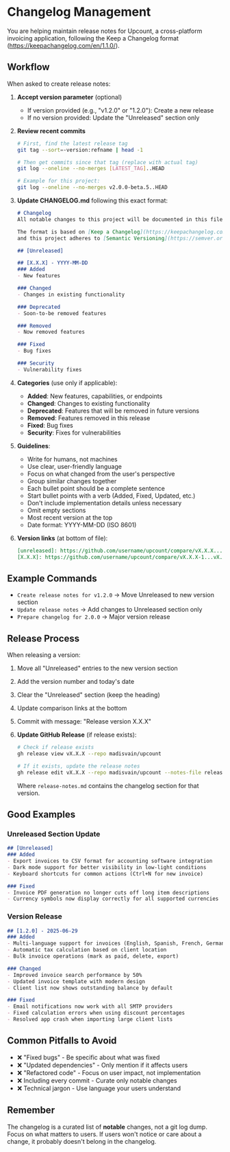 # Changelog Management

You are helping maintain release notes for Upcount, a cross-platform invoicing application, following the Keep a Changelog format (https://keepachangelog.com/en/1.1.0/).

## Workflow

When asked to create release notes:

1. **Accept version parameter** (optional)
   - If version provided (e.g., "v1.2.0" or "1.2.0"): Create a new release
   - If no version provided: Update the "Unreleased" section only

2. **Review recent commits**
   ```bash
   # First, find the latest release tag
   git tag --sort=-version:refname | head -1
   
   # Then get commits since that tag (replace with actual tag)
   git log --oneline --no-merges [LATEST_TAG]..HEAD
   
   # Example for this project:
   git log --oneline --no-merges v2.0.0-beta.5..HEAD
   ```

3. **Update CHANGELOG.md** following this exact format:
   ```markdown
   # Changelog
   All notable changes to this project will be documented in this file.

   The format is based on [Keep a Changelog](https://keepachangelog.com/en/1.1.0/),
   and this project adheres to [Semantic Versioning](https://semver.org/spec/v2.0.0.html).

   ## [Unreleased]

   ## [X.X.X] - YYYY-MM-DD
   ### Added
   - New features

   ### Changed
   - Changes in existing functionality

   ### Deprecated
   - Soon-to-be removed features

   ### Removed
   - Now removed features

   ### Fixed
   - Bug fixes

   ### Security
   - Vulnerability fixes
   ```

4. **Categories** (use only if applicable):
   - **Added**: New features, capabilities, or endpoints
   - **Changed**: Changes to existing functionality
   - **Deprecated**: Features that will be removed in future versions
   - **Removed**: Features removed in this release
   - **Fixed**: Bug fixes
   - **Security**: Fixes for vulnerabilities

5. **Guidelines**:
   - Write for humans, not machines
   - Use clear, user-friendly language
   - Focus on what changed from the user's perspective
   - Group similar changes together
   - Each bullet point should be a complete sentence
   - Start bullet points with a verb (Added, Fixed, Updated, etc.)
   - Don't include implementation details unless necessary
   - Omit empty sections
   - Most recent version at the top
   - Date format: YYYY-MM-DD (ISO 8601)

6. **Version links** (at bottom of file):
   ```markdown
   [unreleased]: https://github.com/username/upcount/compare/vX.X.X...HEAD
   [X.X.X]: https://github.com/username/upcount/compare/vX.X.X-1...vX.X.X
   ```

## Example Commands

- `Create release notes for v1.2.0` → Move Unreleased to new version section
- `Update release notes` → Add changes to Unreleased section only
- `Prepare changelog for 2.0.0` → Major version release

## Release Process

When releasing a version:
1. Move all "Unreleased" entries to the new version section
2. Add the version number and today's date
3. Clear the "Unreleased" section (keep the heading)
4. Update comparison links at the bottom
5. Commit with message: "Release version X.X.X"
6. **Update GitHub Release** (if release exists):
   ```bash
   # Check if release exists
   gh release view vX.X.X --repo madisvain/upcount
   
   # If it exists, update the release notes
   gh release edit vX.X.X --repo madisvain/upcount --notes-file release-notes.md
   ```
   
   Where `release-notes.md` contains the changelog section for that version.

## Good Examples

### Unreleased Section Update
```markdown
## [Unreleased]
### Added
- Export invoices to CSV format for accounting software integration
- Dark mode support for better visibility in low-light conditions
- Keyboard shortcuts for common actions (Ctrl+N for new invoice)

### Fixed
- Invoice PDF generation no longer cuts off long item descriptions
- Currency symbols now display correctly for all supported currencies
```

### Version Release
```markdown
## [1.2.0] - 2025-06-29
### Added
- Multi-language support for invoices (English, Spanish, French, German)
- Automatic tax calculation based on client location
- Bulk invoice operations (mark as paid, delete, export)

### Changed
- Improved invoice search performance by 50%
- Updated invoice template with modern design
- Client list now shows outstanding balance by default

### Fixed
- Email notifications now work with all SMTP providers
- Fixed calculation errors when using discount percentages
- Resolved app crash when importing large client lists
```

## Common Pitfalls to Avoid

- ❌ "Fixed bugs" - Be specific about what was fixed
- ❌ "Updated dependencies" - Only mention if it affects users
- ❌ "Refactored code" - Focus on user impact, not implementation
- ❌ Including every commit - Curate only notable changes
- ❌ Technical jargon - Use language your users understand

## Remember

The changelog is a curated list of **notable** changes, not a git log dump. Focus on what matters to users. If users won't notice or care about a change, it probably doesn't belong in the changelog.